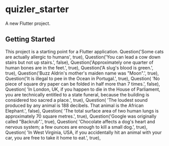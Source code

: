 # quizler_starter

A new Flutter project.

## Getting Started

This project is a starting point for a Flutter application.
Question('Some cats are actually allergic to humans', true),
Question('You can lead a cow down stairs but not up stairs.', false),
Question('Approximately one quarter of human bones are in the feet.', true),
Question('A slug\'s blood is green.', true),
Question('Buzz Aldrin\'s mother\'s maiden name was \"Moon\".', true),
Question('It is illegal to pee in the Ocean in Portugal.', true),
Question(
'No piece of square dry paper can be folded in half more than 7 times.',
false),
Question(
'In London, UK, if you happen to die in the House of Parliament, you are technically entitled to a state funeral, because the building is considered too sacred a place.',
true),
Question(
'The loudest sound produced by any animal is 188 decibels. That animal is the African Elephant.',
false),
Question(
'The total surface area of two human lungs is approximately 70 square metres.',
true),
Question('Google was originally called \"Backrub\".', true),
Question(
'Chocolate affects a dog\'s heart and nervous system; a few ounces are enough to kill a small dog.',
true),
Question(
'In West Virginia, USA, if you accidentally hit an animal with your car, you are free to take it home to eat.',
true),
